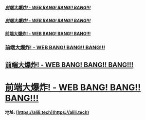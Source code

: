 ##### [前端大爆炸! - WEB BANG! BANG!! BANG!!!](https://alili.tech) 
##### [前端大爆炸! - WEB BANG! BANG!! BANG!!!](https://alili.tech) 
#### [前端大爆炸! - WEB BANG! BANG!! BANG!!!](https://alili.tech) 
### [前端大爆炸! - WEB BANG! BANG!! BANG!!!](https://alili.tech) 
## [前端大爆炸! - WEB BANG! BANG!! BANG!!!](https://alili.tech) 
# [前端大爆炸! - WEB BANG! BANG!! BANG!!!](https://alili.tech) 

#### 地址: [https://alili.tech](https://alili.tech) 

